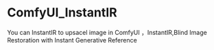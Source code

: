 # ComfyUI_InstantIR
You can InstantIR to upsacel image in ComfyUI ，InstantIR,Blind Image Restoration with Instant Generative Reference
